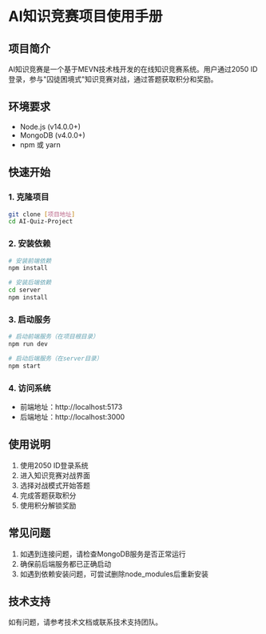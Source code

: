 # AI知识竞赛项目使用手册

## 项目简介
AI知识竞赛是一个基于MEVN技术栈开发的在线知识竞赛系统。用户通过2050 ID登录，参与"囚徒困境式"知识竞赛对战，通过答题获取积分和奖励。

## 环境要求
- Node.js (v14.0.0+)
- MongoDB (v4.0.0+)
- npm 或 yarn

## 快速开始

### 1. 克隆项目
```bash
git clone [项目地址]
cd AI-Quiz-Project
```

### 2. 安装依赖
```bash
# 安装前端依赖
npm install

# 安装后端依赖
cd server
npm install
```

### 3. 启动服务
```bash
# 启动前端服务（在项目根目录）
npm run dev

# 启动后端服务（在server目录）
npm start
```

### 4. 访问系统
- 前端地址：http://localhost:5173
- 后端地址：http://localhost:3000

## 使用说明
1. 使用2050 ID登录系统
2. 进入知识竞赛对战界面
3. 选择对战模式开始答题
4. 完成答题获取积分
5. 使用积分解锁奖励

## 常见问题
1. 如遇到连接问题，请检查MongoDB服务是否正常运行
2. 确保前后端服务都已正确启动
3. 如遇到依赖安装问题，可尝试删除node_modules后重新安装

## 技术支持
如有问题，请参考技术文档或联系技术支持团队。
